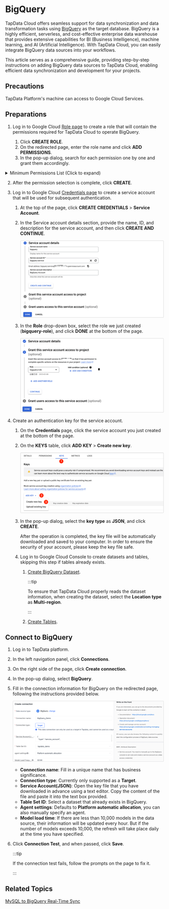 # BigQuery



TapData Cloud offers seamless support for data synchronization and data transformation tasks using [BigQuery](https://cloud.google.com/bigquery/docs) as the target database. BigQuery is a highly efficient, serverless, and cost-effective enterprise data warehouse that provides extensive capabilities for BI (Business Intelligence), machine learning, and AI (Artificial Intelligence). With TapData Cloud, you can easily integrate BigQuery data sources into your workflows. 

This article serves as a comprehensive guide, providing step-by-step instructions on adding BigQuery data sources to TapData Cloud, enabling efficient data synchronization and development for your projects.

## Precautions

TapData Platform's machine can access to Google Cloud Services.



## Preparations

1. Log in to Google Cloud [Role page](https://console.cloud.google.com/iam-admin/roles) to create a role that will contain the permissions required for TapData Cloud to operate BigQuery.

   1. Click **CREATE ROLE**.
   2. On the redirected page, enter the role name and click **ADD PERMISSIONS**.
   3. In the pop-up dialog, search for each permission one by one and grant them accordingly.

<details>
    <summary>Minimum Permissions List (Click to expand) </summary>
   <div>
       <div>
       bigquery.datasets.create<br/>
         bigquery.datasets.get<br/>
         bigquery.datasets.update<br/>
         bigquery.jobs.create<br/>
         bigquery.jobs.get<br/>
         bigquery.jobs.list<br/>
         bigquery.jobs.listAll<br/>
         bigquery.jobs.delete<br/>
         bigquery.jobs.update<br/>
         bigquery.routines.list<br/>
         bigquery.routines.get<br/>
         bigquery.tables.create<br/>
         bigquery.tables.delete<br/>
         bigquery.tables.get<br/>
         bigquery.tables.getData<br/>
         bigquery.tables.list<br/>
         bigquery.tables.setCategory<br/>
         bigquery.tables.update<br/>
         bigquery.tables.updateData
       </div>
     </div>
   </details>

2. After the permission selection is complete, click **CREATE**.


3. Log in to Google Cloud [Credentials page](https://console.cloud.google.com/apis/credentials) to create a service account that will be used for subsequent authentication.

   1. At the top of the page, click **CREATE CREDENTIALS** > **Service Account**.

   2. In the Service account details section, provide the name, ID, and description for the service account, and then click **CREATE AND CONTINUE**.

      ![Create access account](../../images/create_server_account_en.png)

   3. In the **Role** drop-down box, select the role we just created (**bigquery-role**), and click **DONE** at the bottom of the page.

      ![Grant access](../../images/grant_bigquery_role_en.png)

4. Create an authentication key for the service account.

   1. On the **Credentials** page, click the service account you just created at the bottom of the page.

   2. On the **KEYS** table, click **ADD KEY** > **Create new key**.

      ![Create Key](../../images/create_account_key_en.png)

   3. In the pop-up dialog, select the **key type** as **JSON**, and click **CREATE**.

      After the operation is completed, the key file will be automatically downloaded and saved to your computer. In order to ensure the security of your account, please keep the key file safe.

   4. Log in to Google Cloud Console to create datasets and tables, skipping this step if tables already exists.

      1. [Create BigQuery Dataset](https://cloud.google.com/bigquery/docs/datasets?hl=zh-cn).

         :::tip

         To ensure that TapData Cloud properly reads the dataset information, when creating the dataset, select the **Location type** as **Multi-region**.

         :::

      2. [Create Tables](https://cloud.google.com/bigquery/docs/tables?hl=zh-cn).



## Connect to BigQuery

1. Log in to TapData platform.

2. In the left navigation panel, click **Connections**.

3. On the right side of the page, click **Create connection**.

4. In the pop-up dialog, select **BigQuery**.

5. Fill in the connection information for BigQuery on the redirected page, following the instructions provided below.

   ![Configure BigQuery Connection Information](../../images/connect_bigquery_en.png)

   * **Connection name**: Fill in a unique name that has business significance.
   * **Connection type**: Currently only supported as a **Target**.
   * **Service Account(JSON)**: Open the key file that you have downloaded in advance using a text editor. Copy the content of the file and paste it into the text box provided.
   * **Table Set ID**: Select a dataset that already exists in BigQuery.
   * **Agent settings**: Defaults to **Platform automatic allocation**, you can also manually specify an agent.
   * **Model load time**: If there are less than 10,000 models in the data source, their information will be updated every hour. But if the number of models exceeds 10,000, the refresh will take place daily at the time you have specified.

6. Click **Connection Test**, and when passed, click **Save**.

   :::tip

   If the connection test fails, follow the prompts on the page to fix it.

   :::

## Related Topics

[MySQL to BigQuery Real-Time Sync](../../case-practices/pipeline-tutorial/mysql-to-bigquery.md)
